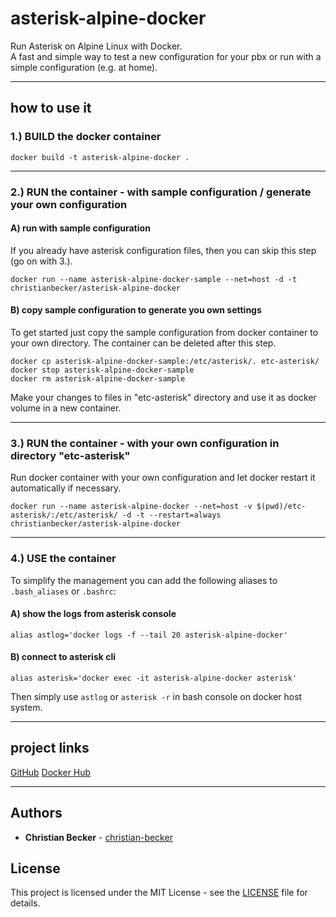 # asterisk-alpine-docker
Run Asterisk on Alpine Linux with Docker.  
A fast and simple way to test a new configuration for your pbx or run with a simple configuration (e.g. at home).  

---

## how to use it

### 1.) BUILD the docker container
```
docker build -t asterisk-alpine-docker .
```

---

### 2.) RUN the container - with sample configuration / generate your own configuration

#### A) run with sample configuration
If you already have asterisk configuration files, then you can skip this step (go on with 3.).  
```
docker run --name asterisk-alpine-docker-sample --net=host -d -t christianbecker/asterisk-alpine-docker
```


#### B) copy sample configuration to generate you own settings
To get started just copy the sample configuration from docker container to your own directory. The container can be deleted after this step.  
```
docker cp asterisk-alpine-docker-sample:/etc/asterisk/. etc-asterisk/
docker stop asterisk-alpine-docker-sample
docker rm asterisk-alpine-docker-sample
```
Make your changes to files in "etc-asterisk" directory and use it as docker volume in a new container.  

---

### 3.) RUN the container - with your own configuration in directory "etc-asterisk"
Run docker container with your own configuration and let docker restart it automatically if necessary.  
```
docker run --name asterisk-alpine-docker --net=host -v $(pwd)/etc-asterisk/:/etc/asterisk/ -d -t --restart=always christianbecker/asterisk-alpine-docker
```

---

### 4.) USE the container
To simplify the management you can add the following aliases to `.bash_aliases` or `.bashrc`:  

#### A) show the logs from asterisk console
```
alias astlog='docker logs -f --tail 20 asterisk-alpine-docker'
```

#### B) connect to asterisk cli
```
alias asterisk='docker exec -it asterisk-alpine-docker asterisk' 
```

Then simply use `astlog` or `asterisk -r` in bash console on docker host system.  


---

## project links
[GitHub](https://github.com/christian-becker/asterisk-alpine-docker)
[Docker Hub](https://hub.docker.com/r/christianbecker/asterisk-alpine-docker/)


---

## Authors
* **Christian Becker** - [christian-becker](https://github.com/christian-becker)

## License
This project is licensed under the MIT License - see the [LICENSE](https://github.com/christian-becker/asterisk-alpine-docker/blob/master/LICENSE) file for details.

